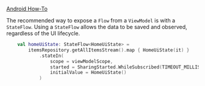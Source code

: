 [Android How-To](Android%20How-To.md)

The recommended way to expose a `Flow` from a `ViewModel` is with a `StateFlow`. Using a `StateFlow` allows the data to be saved and observed, regardless of the UI lifecycle.

```kotlin
    val homeUiState: StateFlow<HomeUiState> =
        itemsRepository.getAllItemsStream().map { HomeUiState(it) }
            .stateIn(
                scope = viewModelScope,
                started = SharingStarted.WhileSubscribed(TIMEOUT_MILLIS),
                initialValue = HomeUiState()
            )
```

